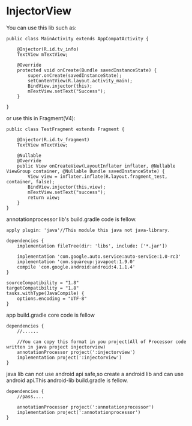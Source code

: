 # InjectorView
You can use this lib such as:
```
public class MainActivity extends AppCompatActivity {

    @Injector(R.id.tv_info)
    TextView mTextView;
    
    @Override
    protected void onCreate(Bundle savedInstanceState) {
        super.onCreate(savedInstanceState);
        setContentView(R.layout.activity_main);
        BindView.injector(this);
        mTextView.setText("Success");
    }

}
```
or use this in Fragment(V4):
```
public class TestFragment extends Fragment {

    @Injector(R.id.tv_fragment)
    TextView mTextView;

    @Nullable
    @Override
    public View onCreateView(LayoutInflater inflater, @Nullable ViewGroup container, @Nullable Bundle savedInstanceState) {
        View view = inflater.inflate(R.layout.fragment_test, container, false);
        BindView.injector(this,view);
        mTextView.setText("success");
        return view;
    }
}
```

annotationprocessor lib's build.gradle code is fellow.
```
apply plugin: 'java'//This module this java not java-library.

dependencies {
    implementation fileTree(dir: 'libs', include: ['*.jar'])

    implementation 'com.google.auto.service:auto-service:1.0-rc3'
    implementation 'com.squareup:javapoet:1.9.0'
    compile 'com.google.android:android:4.1.1.4'
}

sourceCompatibility = "1.8"
targetCompatibility = "1.8"
tasks.withType(JavaCompile) {
    options.encoding = "UTF-8"
}

```

app build.gradle core code is fellow
```
dependencies {
    //......

    //You can copy this format in you project(All of Processor code written in java project injectorview)
    annotationProcessor project(':injectorview')
    implementation project(':injectorview')
}
```

java lib can not use android api safe,so create a android lib and can use android api.This android-lib build.gradle is fellow.
```
dependencies {
    //pass....
    
    annotationProcessor project(':annotationprocessor')
    implementation project(':annotationprocessor')
}

```
